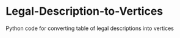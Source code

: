 # Legal-Description-to-Vertices
Python code for converting table of legal descriptions into vertices
